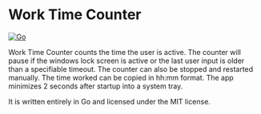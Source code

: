 # Work Time Counter
[![Go](https://github.com/asap2Go/WorkTimer/actions/workflows/build.yml/badge.svg)](https://github.com/asap2Go/WorkTimer/actions/workflows/build.yml)

Work Time Counter counts the time the user is active.
The counter will pause if the windows lock screen is active 
or the last user input is older than a specifiable timeout.
The counter can also be stopped and restarted manually.
The time worked can be copied in hh:mm format.
The app minimizes 2 seconds after startup into a system tray.

It is written entirely in Go and licensed under the MIT license.
